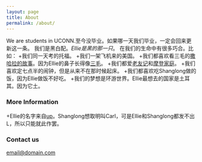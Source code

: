 ```yaml
---
layout: page
title: About
permalink: /about/
---
```


We are students in UCONN.至今没毕业。如果哪一天我们毕业，一定会回来更新这一条。
我们是黑白配。_Ellie是黑的那一只_。
在我们的生命中有很多巧合。比如：
+我们同一天考的托福。
+我们一架飞机来的美国。
+我们都喜欢看三毛的[撒哈拉的故事](https://en.wikipedia.org/wiki/The_Stories_of_the_Sahara)。因为Ellie的鼻子长得像[三毛](https://en.wikipedia.org/wiki/Sanmao_(comics))。
+我们都爱[老友记](https://en.wikipedia.org/wiki/Friends)和[摩登家庭](https://en.wikipedia.org/wiki/Modern_Family)。
+我们喜欢定七点半的闹钟，但是从来不在那时候起床。
+我们都喜欢吃Shanglong做的饭，因为Ellie做饭不好吃。
+我们的梦想是环游世界。Ellie最想去的国家是土耳其。因为它土。
### More Information
+Ellie的名字来自[up](https://en.wikipedia.org/wiki/Up_(2009_film))。Shanglong想取明叫Carl，可是Ellie和Shanglong都发不出L，所以只能就此作罢。
### Contact us

[email@domain.com](mailto:shanglongzhang@gmail.com)
